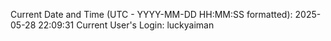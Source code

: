 Current Date and Time (UTC - YYYY-MM-DD HH:MM:SS formatted): 2025-05-28 22:09:31
Current User's Login: luckyaiman
